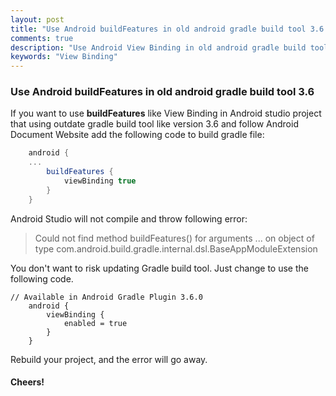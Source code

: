 ```yaml
---
layout: post
title: "Use Android buildFeatures in old android gradle build tool 3.6 "
comments: true
description: "Use Android View Binding in old android gradle build tool 3.6"
keywords: "View Binding"
---
```


### Use Android buildFeatures in old android gradle build tool 3.6

If you want to use **buildFeatures** like View Binding in Android studio project that using outdate gradle build tool like version 3.6 and follow 
Android Document Website add the following code to build gradle file:

```gradle
    android {
    ...
        buildFeatures {
            viewBinding true
        }
    }
```
Android Studio will not compile and throw following error:


>Could not find method buildFeatures() for arguments ... on object of type com.android.build.gradle.internal.dsl.BaseAppModuleExtension

You don't want to risk updating Gradle build tool. Just change to use the following code. 
```
// Available in Android Gradle Plugin 3.6.0
    android {
        viewBinding {
            enabled = true
        }
    }
```

Rebuild your project, and the error will go away.

#### Cheers! 
